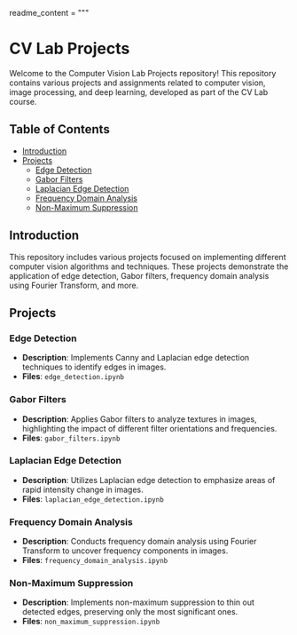 readme_content = """
# CV Lab Projects

Welcome to the Computer Vision Lab Projects repository! This repository contains various projects and assignments related to computer vision, image processing, and deep learning, developed as part of the CV Lab course.

## Table of Contents

- [Introduction](#introduction)
- [Projects](#projects)
  - [Edge Detection](#edge-detection)
  - [Gabor Filters](#gabor-filters)
  - [Laplacian Edge Detection](#laplacian-edge-detection)
  - [Frequency Domain Analysis](#frequency-domain-analysis)
  - [Non-Maximum Suppression](#non-maximum-suppression)

## Introduction

This repository includes various projects focused on implementing different computer vision algorithms and techniques. These projects demonstrate the application of edge detection, Gabor filters, frequency domain analysis using Fourier Transform, and more.

## Projects

### Edge Detection

- **Description**: Implements Canny and Laplacian edge detection techniques to identify edges in images.
- **Files**: `edge_detection.ipynb`

### Gabor Filters

- **Description**: Applies Gabor filters to analyze textures in images, highlighting the impact of different filter orientations and frequencies.
- **Files**: `gabor_filters.ipynb`

### Laplacian Edge Detection

- **Description**: Utilizes Laplacian edge detection to emphasize areas of rapid intensity change in images.
- **Files**: `laplacian_edge_detection.ipynb`

### Frequency Domain Analysis

- **Description**: Conducts frequency domain analysis using Fourier Transform to uncover frequency components in images.
- **Files**: `frequency_domain_analysis.ipynb`

### Non-Maximum Suppression

- **Description**: Implements non-maximum suppression to thin out detected edges, preserving only the most significant ones.
- **Files**: `non_maximum_suppression.ipynb`

